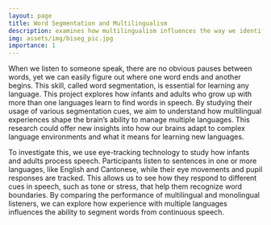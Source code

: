 ```yaml
---
layout: page
title: Word Segmentation and Multilingualism
description: examines how multilingualism influences the way we identify words in continuous speech (click to read more)
img: assets/img/biseg_pic.jpg
importance: 1
---
```


When we listen to someone speak, there are no obvious pauses between words, yet we can easily figure out where one word ends and another begins. This skill, called word segmentation, is essential for learning any language. This project explores how infants and adults who grow up with more than one languages learn to find words in speech. By studying their usage of various segmentation cues, we aim to understand how multilingual experiences shape the brain’s ability to manage multiple languages. This research could offer new insights into how our brains adapt to complex language environments and what it means for learning new languages.

To investigate this, we use eye-tracking technology to study how infants and adults process speech. Participants listen to sentences in one or more languages, like English and Cantonese, while their eye movements and pupil responses are tracked. This allows us to see how they respond to different cues in speech, such as tone or stress, that help them recognize word boundaries. By comparing the performance of multilingual and monolingual listeners, we can explore how experience with multiple languages influences the ability to segment words from continuous speech.